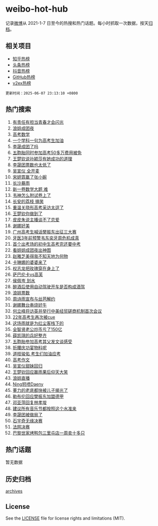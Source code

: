 # weibo-hot-hub

记录[微博](https://www.weibo.com)从 2021-1-7 日至今的热搜和热门话题。每小时抓取一次数据，按天[归档](archives)。

## 相关项目

- [知乎热榜](https://github.com/lonnyzhang423/zhihu-hot-hub)
- [头条热榜](https://github.com/lonnyzhang423/toutiao-hot-hub)
- [抖音热榜](https://github.com/lonnyzhang423/douyin-hot-hub)
- [GitHub热榜](https://github.com/lonnyzhang423/github-hot-hub)
- [v2ex热榜](https://github.com/lonnyzhang423/v2ex-hot-hub)


`更新时间：2025-06-07 23:13:10 +0800`

## 热门搜索

1. [有责任有担当青春才会闪光](https://m.weibo.cn/search?containerid=100103type%3D1%26t%3D10%26q%3D%23%E6%9C%89%E8%B4%A3%E4%BB%BB%E6%9C%89%E6%8B%85%E5%BD%93%E9%9D%92%E6%98%A5%E6%89%8D%E4%BC%9A%E9%97%AA%E5%85%89%23&stream_entry_id=51&isnewpage=1&extparam=seat%3D1%26pos%3D0%26stream_entry_id%3D51%26c_type%3D51%26dgr%3D0%26cate%3D10103%26q%3D%2523%25E6%259C%2589%25E8%25B4%25A3%25E4%25BB%25BB%25E6%259C%2589%25E6%258B%2585%25E5%25BD%2593%25E9%259D%2592%25E6%2598%25A5%25E6%2589%258D%25E4%25BC%259A%25E9%2597%25AA%25E5%2585%2589%2523%26filter_type%3Drealtimehot%26display_time%3D1749309188%26pre_seqid%3D17493091889510102828246)
1. [浪姐成团夜](https://m.weibo.cn/search?containerid=100103type%3D1%26t%3D10%26q%3D%E6%B5%AA%E5%A7%90%E6%88%90%E5%9B%A2%E5%A4%9C&stream_entry_id=31&isnewpage=1&extparam=seat%3D1%26stream_entry_id%3D31%26lcate%3D5001%26q%3D%25E6%25B5%25AA%25E5%25A7%2590%25E6%2588%2590%25E5%259B%25A2%25E5%25A4%259C%26pos%3D0%26cate%3D5001%26c_type%3D31%26dgr%3D0%26flag%3D2%26realpos%3D1%26filter_type%3Drealtimehot%26band_rank%3D1%26display_time%3D1749309188%26pre_seqid%3D17493091889510102828246)
1. [高考数学](https://m.weibo.cn/search?containerid=100103type%3D1%26t%3D10%26q%3D%E9%AB%98%E8%80%83%E6%95%B0%E5%AD%A6&stream_entry_id=31&isnewpage=1&extparam=seat%3D1%26stream_entry_id%3D31%26lcate%3D5001%26q%3D%25E9%25AB%2598%25E8%2580%2583%25E6%2595%25B0%25E5%25AD%25A6%26pos%3D1%26cate%3D5001%26c_type%3D31%26dgr%3D0%26flag%3D16%26realpos%3D2%26filter_type%3Drealtimehot%26band_rank%3D2%26display_time%3D1749309188%26pre_seqid%3D17493091889510102828246)
1. [一个学科一句为高考生加油](https://m.weibo.cn/search?containerid=100103type%3D1%26t%3D10%26q%3D%23%E4%B8%80%E4%B8%AA%E5%AD%A6%E7%A7%91%E4%B8%80%E5%8F%A5%E4%B8%BA%E9%AB%98%E8%80%83%E7%94%9F%E5%8A%A0%E6%B2%B9%23&stream_entry_id=31&isnewpage=1&extparam=seat%3D1%26stream_entry_id%3D31%26lcate%3D5001%26q%3D%2523%25E4%25B8%2580%25E4%25B8%25AA%25E5%25AD%25A6%25E7%25A7%2591%25E4%25B8%2580%25E5%258F%25A5%25E4%25B8%25BA%25E9%25AB%2598%25E8%2580%2583%25E7%2594%259F%25E5%258A%25A0%25E6%25B2%25B9%2523%26pos%3D2%26cate%3D5001%26c_type%3D31%26dgr%3D0%26flag%3D0%26realpos%3D3%26filter_type%3Drealtimehot%26band_rank%3D3%26display_time%3D1749309188%26pre_seqid%3D17493091889510102828246)
1. [李晟成团了吗](https://m.weibo.cn/search?containerid=100103type%3D1%26t%3D10%26q%3D%23%E6%9D%8E%E6%99%9F%E6%88%90%E5%9B%A2%E4%BA%86%E5%90%97%23&stream_entry_id=31&isnewpage=1&extparam=seat%3D1%26stream_entry_id%3D31%26is_ad_pos%3D1%26lcate%3D5001%26topic_ad%3D1%26filter_type%3Drealtimehot%26pos%3D3%26q%3D%2523%25E6%259D%258E%25E6%2599%259F%25E6%2588%2590%25E5%259B%25A2%25E4%25BA%2586%25E5%2590%2597%2523%26dgr%3D0%26cate%3D5001%26adid%3D289088%26c_type%3D31%26band_rank%3D4%26display_time%3D1749309188%26pre_seqid%3D17493091889510102828246)
1. [五胞胎同时参加高考50多万费用被免](https://m.weibo.cn/search?containerid=100103type%3D1%26t%3D10%26q%3D%23%E4%BA%94%E8%83%9E%E8%83%8E%E5%90%8C%E6%97%B6%E5%8F%82%E5%8A%A0%E9%AB%98%E8%80%8350%E5%A4%9A%E4%B8%87%E8%B4%B9%E7%94%A8%E8%A2%AB%E5%85%8D%23&stream_entry_id=31&isnewpage=1&extparam=seat%3D1%26stream_entry_id%3D31%26lcate%3D5001%26q%3D%2523%25E4%25BA%2594%25E8%2583%259E%25E8%2583%258E%25E5%2590%258C%25E6%2597%25B6%25E5%258F%2582%25E5%258A%25A0%25E9%25AB%2598%25E8%2580%258350%25E5%25A4%259A%25E4%25B8%2587%25E8%25B4%25B9%25E7%2594%25A8%25E8%25A2%25AB%25E5%2585%258D%2523%26pos%3D4%26cate%3D5001%26c_type%3D31%26dgr%3D0%26flag%3D1%26realpos%3D4%26filter_type%3Drealtimehot%26band_rank%3D4%26display_time%3D1749309188%26pre_seqid%3D17493091889510102828246)
1. [王楚钦说孙颖莎有她成功的道理](https://m.weibo.cn/search?containerid=100103type%3D1%26t%3D10%26q%3D%23%E7%8E%8B%E6%A5%9A%E9%92%A6%E8%AF%B4%E5%AD%99%E9%A2%96%E8%8E%8E%E6%9C%89%E5%A5%B9%E6%88%90%E5%8A%9F%E7%9A%84%E9%81%93%E7%90%86%23&stream_entry_id=31&isnewpage=1&extparam=seat%3D1%26stream_entry_id%3D31%26lcate%3D5001%26q%3D%2523%25E7%258E%258B%25E6%25A5%259A%25E9%2592%25A6%25E8%25AF%25B4%25E5%25AD%2599%25E9%25A2%2596%25E8%258E%258E%25E6%259C%2589%25E5%25A5%25B9%25E6%2588%2590%25E5%258A%259F%25E7%259A%2584%25E9%2581%2593%25E7%2590%2586%2523%26pos%3D5%26cate%3D5001%26c_type%3D31%26dgr%3D0%26flag%3D1%26realpos%3D5%26filter_type%3Drealtimehot%26band_rank%3D5%26display_time%3D1749309188%26pre_seqid%3D17493091889510102828246)
1. [李晟团票数也太低了](https://m.weibo.cn/search?containerid=100103type%3D1%26t%3D10%26q%3D%E6%9D%8E%E6%99%9F%E5%9B%A2%E7%A5%A8%E6%95%B0%E4%B9%9F%E5%A4%AA%E4%BD%8E%E4%BA%86&stream_entry_id=31&isnewpage=1&extparam=seat%3D1%26stream_entry_id%3D31%26lcate%3D5001%26q%3D%25E6%259D%258E%25E6%2599%259F%25E5%259B%25A2%25E7%25A5%25A8%25E6%2595%25B0%25E4%25B9%259F%25E5%25A4%25AA%25E4%25BD%258E%25E4%25BA%2586%26pos%3D6%26cate%3D5001%26c_type%3D31%26dgr%3D0%26flag%3D2%26realpos%3D6%26filter_type%3Drealtimehot%26band_rank%3D6%26display_time%3D1749309188%26pre_seqid%3D17493091889510102828246)
1. [吴宣仪 全开麦](https://m.weibo.cn/search?containerid=100103type%3D1%26t%3D10%26q%3D%E5%90%B4%E5%AE%A3%E4%BB%AA+%E5%85%A8%E5%BC%80%E9%BA%A6&stream_entry_id=31&isnewpage=1&extparam=seat%3D1%26stream_entry_id%3D31%26lcate%3D5001%26q%3D%25E5%2590%25B4%25E5%25AE%25A3%25E4%25BB%25AA%2520%25E5%2585%25A8%25E5%25BC%2580%25E9%25BA%25A6%26pos%3D7%26cate%3D5001%26c_type%3D31%26dgr%3D0%26flag%3D2%26realpos%3D7%26filter_type%3Drealtimehot%26band_rank%3D7%26display_time%3D1749309188%26pre_seqid%3D17493091889510102828246)
1. [宋妍霏赢了张小婉](https://m.weibo.cn/search?containerid=100103type%3D1%26t%3D10%26q%3D%E5%AE%8B%E5%A6%8D%E9%9C%8F%E8%B5%A2%E4%BA%86%E5%BC%A0%E5%B0%8F%E5%A9%89&stream_entry_id=31&isnewpage=1&extparam=seat%3D1%26stream_entry_id%3D31%26lcate%3D5001%26q%3D%25E5%25AE%258B%25E5%25A6%258D%25E9%259C%258F%25E8%25B5%25A2%25E4%25BA%2586%25E5%25BC%25A0%25E5%25B0%258F%25E5%25A9%2589%26pos%3D8%26cate%3D5001%26c_type%3D31%26dgr%3D0%26flag%3D1%26realpos%3D8%26filter_type%3Drealtimehot%26band_rank%3D8%26display_time%3D1749309188%26pre_seqid%3D17493091889510102828246)
1. [长沙暴雨](https://m.weibo.cn/search?containerid=100103type%3D1%26t%3D10%26q%3D%E9%95%BF%E6%B2%99%E6%9A%B4%E9%9B%A8&stream_entry_id=31&isnewpage=1&extparam=seat%3D1%26stream_entry_id%3D31%26lcate%3D5001%26q%3D%25E9%2595%25BF%25E6%25B2%2599%25E6%259A%25B4%25E9%259B%25A8%26pos%3D9%26cate%3D5001%26c_type%3D31%26dgr%3D0%26flag%3D1%26realpos%3D9%26filter_type%3Drealtimehot%26band_rank%3D9%26display_time%3D1749309188%26pre_seqid%3D17493091889510102828246)
1. [新一卷数学大题 难](https://m.weibo.cn/search?containerid=100103type%3D1%26t%3D10%26q%3D%E6%96%B0%E4%B8%80%E5%8D%B7%E6%95%B0%E5%AD%A6%E5%A4%A7%E9%A2%98+%E9%9A%BE&stream_entry_id=31&isnewpage=1&extparam=seat%3D1%26stream_entry_id%3D31%26lcate%3D5001%26q%3D%25E6%2596%25B0%25E4%25B8%2580%25E5%258D%25B7%25E6%2595%25B0%25E5%25AD%25A6%25E5%25A4%25A7%25E9%25A2%2598%2520%25E9%259A%25BE%26pos%3D10%26cate%3D5001%26c_type%3D31%26dgr%3D0%26flag%3D0%26realpos%3D10%26filter_type%3Drealtimehot%26band_rank%3D10%26display_time%3D1749309188%26pre_seqid%3D17493091889510102828246)
1. [韦神怎么附试卷上了](https://m.weibo.cn/search?containerid=100103type%3D1%26t%3D10%26q%3D%E9%9F%A6%E7%A5%9E%E6%80%8E%E4%B9%88%E9%99%84%E8%AF%95%E5%8D%B7%E4%B8%8A%E4%BA%86&stream_entry_id=31&isnewpage=1&extparam=seat%3D1%26stream_entry_id%3D31%26lcate%3D5001%26q%3D%25E9%259F%25A6%25E7%25A5%259E%25E6%2580%258E%25E4%25B9%2588%25E9%2599%2584%25E8%25AF%2595%25E5%258D%25B7%25E4%25B8%258A%25E4%25BA%2586%26pos%3D11%26cate%3D5001%26c_type%3D31%26dgr%3D0%26flag%3D0%26realpos%3D11%26filter_type%3Drealtimehot%26band_rank%3D11%26display_time%3D1749309188%26pre_seqid%3D17493091889510102828246)
1. [长安的荔枝 搞笑](https://m.weibo.cn/search?containerid=100103type%3D1%26t%3D10%26q%3D%E9%95%BF%E5%AE%89%E7%9A%84%E8%8D%94%E6%9E%9D+%E6%90%9E%E7%AC%91&stream_entry_id=31&isnewpage=1&extparam=seat%3D1%26stream_entry_id%3D31%26lcate%3D5001%26q%3D%25E9%2595%25BF%25E5%25AE%2589%25E7%259A%2584%25E8%258D%2594%25E6%259E%259D%2520%25E6%2590%259E%25E7%25AC%2591%26pos%3D12%26cate%3D5001%26c_type%3D31%26dgr%3D0%26flag%3D2%26realpos%3D12%26filter_type%3Drealtimehot%26band_rank%3D12%26display_time%3D1749309188%26pre_seqid%3D17493091889510102828246)
1. [重温关晓彤高考采访太逗了](https://m.weibo.cn/search?containerid=100103type%3D1%26t%3D10%26q%3D%23%E9%87%8D%E6%B8%A9%E5%85%B3%E6%99%93%E5%BD%A4%E9%AB%98%E8%80%83%E9%87%87%E8%AE%BF%E5%A4%AA%E9%80%97%E4%BA%86%23&stream_entry_id=31&isnewpage=1&extparam=seat%3D1%26stream_entry_id%3D31%26lcate%3D5001%26q%3D%2523%25E9%2587%258D%25E6%25B8%25A9%25E5%2585%25B3%25E6%2599%2593%25E5%25BD%25A4%25E9%25AB%2598%25E8%2580%2583%25E9%2587%2587%25E8%25AE%25BF%25E5%25A4%25AA%25E9%2580%2597%25E4%25BA%2586%2523%26pos%3D13%26cate%3D5001%26c_type%3D31%26dgr%3D0%26flag%3D1%26realpos%3D13%26filter_type%3Drealtimehot%26band_rank%3D13%26display_time%3D1749309188%26pre_seqid%3D17493091889510102828246)
1. [王楚钦你做到了](https://m.weibo.cn/search?containerid=100103type%3D1%26t%3D10%26q%3D%23%E7%8E%8B%E6%A5%9A%E9%92%A6%E4%BD%A0%E5%81%9A%E5%88%B0%E4%BA%86%23&stream_entry_id=31&isnewpage=1&extparam=seat%3D1%26stream_entry_id%3D31%26lcate%3D5001%26q%3D%2523%25E7%258E%258B%25E6%25A5%259A%25E9%2592%25A6%25E4%25BD%25A0%25E5%2581%259A%25E5%2588%25B0%25E4%25BA%2586%2523%26pos%3D14%26cate%3D5001%26c_type%3D31%26dgr%3D0%26flag%3D0%26realpos%3D14%26filter_type%3Drealtimehot%26band_rank%3D14%26display_time%3D1749309188%26pre_seqid%3D17493091889510102828246)
1. [皮皮朱说主播谈不了恋爱](https://m.weibo.cn/search?containerid=100103type%3D1%26t%3D10%26q%3D%23%E7%9A%AE%E7%9A%AE%E6%9C%B1%E8%AF%B4%E4%B8%BB%E6%92%AD%E8%B0%88%E4%B8%8D%E4%BA%86%E6%81%8B%E7%88%B1%23&stream_entry_id=31&isnewpage=1&extparam=seat%3D1%26stream_entry_id%3D31%26lcate%3D5001%26q%3D%2523%25E7%259A%25AE%25E7%259A%25AE%25E6%259C%25B1%25E8%25AF%25B4%25E4%25B8%25BB%25E6%2592%25AD%25E8%25B0%2588%25E4%25B8%258D%25E4%25BA%2586%25E6%2581%258B%25E7%2588%25B1%2523%26pos%3D15%26cate%3D5001%26c_type%3D31%26dgr%3D0%26flag%3D1%26realpos%3D15%26filter_type%3Drealtimehot%26band_rank%3D15%26display_time%3D1749309188%26pre_seqid%3D17493091889510102828246)
1. [谢娜好美](https://m.weibo.cn/search?containerid=100103type%3D1%26t%3D10%26q%3D%E8%B0%A2%E5%A8%9C%E5%A5%BD%E7%BE%8E&stream_entry_id=31&isnewpage=1&extparam=seat%3D1%26stream_entry_id%3D31%26lcate%3D5001%26q%3D%25E8%25B0%25A2%25E5%25A8%259C%25E5%25A5%25BD%25E7%25BE%258E%26pos%3D16%26cate%3D5001%26c_type%3D31%26dgr%3D0%26flag%3D1%26realpos%3D16%26filter_type%3Drealtimehot%26band_rank%3D16%26display_time%3D1749309188%26pre_seqid%3D17493091889510102828246)
1. [广州高考生喊话樊振东出征三大赛](https://m.weibo.cn/search?containerid=100103type%3D1%26t%3D10%26q%3D%23%E5%B9%BF%E5%B7%9E%E9%AB%98%E8%80%83%E7%94%9F%E5%96%8A%E8%AF%9D%E6%A8%8A%E6%8C%AF%E4%B8%9C%E5%87%BA%E5%BE%81%E4%B8%89%E5%A4%A7%E8%B5%9B%23&stream_entry_id=31&isnewpage=1&extparam=seat%3D1%26stream_entry_id%3D31%26lcate%3D5001%26q%3D%2523%25E5%25B9%25BF%25E5%25B7%259E%25E9%25AB%2598%25E8%2580%2583%25E7%2594%259F%25E5%2596%258A%25E8%25AF%259D%25E6%25A8%258A%25E6%258C%25AF%25E4%25B8%259C%25E5%2587%25BA%25E5%25BE%2581%25E4%25B8%2589%25E5%25A4%25A7%25E8%25B5%259B%2523%26pos%3D17%26cate%3D5001%26c_type%3D31%26dgr%3D0%26flag%3D0%26realpos%3D17%26filter_type%3Drealtimehot%26band_rank%3D17%26display_time%3D1749309188%26pre_seqid%3D17493091889510102828246)
1. [牙医3年前预警韦东奕牙周危机成真](https://m.weibo.cn/search?containerid=100103type%3D1%26t%3D10%26q%3D%23%E7%89%99%E5%8C%BB3%E5%B9%B4%E5%89%8D%E9%A2%84%E8%AD%A6%E9%9F%A6%E4%B8%9C%E5%A5%95%E7%89%99%E5%91%A8%E5%8D%B1%E6%9C%BA%E6%88%90%E7%9C%9F%23&stream_entry_id=31&isnewpage=1&extparam=seat%3D1%26stream_entry_id%3D31%26lcate%3D5001%26q%3D%2523%25E7%2589%2599%25E5%258C%25BB3%25E5%25B9%25B4%25E5%2589%258D%25E9%25A2%2584%25E8%25AD%25A6%25E9%259F%25A6%25E4%25B8%259C%25E5%25A5%2595%25E7%2589%2599%25E5%2591%25A8%25E5%258D%25B1%25E6%259C%25BA%25E6%2588%2590%25E7%259C%259F%2523%26pos%3D18%26cate%3D5001%26c_type%3D31%26dgr%3D0%26flag%3D0%26realpos%3D18%26filter_type%3Drealtimehot%26band_rank%3D18%26display_time%3D1749309188%26pre_seqid%3D17493091889510102828246)
1. [首个出考场的初中生高考完还要中考](https://m.weibo.cn/search?containerid=100103type%3D1%26t%3D10%26q%3D%23%E9%A6%96%E4%B8%AA%E5%87%BA%E8%80%83%E5%9C%BA%E7%9A%84%E5%88%9D%E4%B8%AD%E7%94%9F%E9%AB%98%E8%80%83%E5%AE%8C%E8%BF%98%E8%A6%81%E4%B8%AD%E8%80%83%23&stream_entry_id=31&isnewpage=1&extparam=seat%3D1%26stream_entry_id%3D31%26lcate%3D5001%26q%3D%2523%25E9%25A6%2596%25E4%25B8%25AA%25E5%2587%25BA%25E8%2580%2583%25E5%259C%25BA%25E7%259A%2584%25E5%2588%259D%25E4%25B8%25AD%25E7%2594%259F%25E9%25AB%2598%25E8%2580%2583%25E5%25AE%258C%25E8%25BF%2598%25E8%25A6%2581%25E4%25B8%25AD%25E8%2580%2583%2523%26pos%3D19%26cate%3D5001%26c_type%3D31%26dgr%3D0%26flag%3D1%26realpos%3D19%26filter_type%3Drealtimehot%26band_rank%3D19%26display_time%3D1749309188%26pre_seqid%3D17493091889510102828246)
1. [看姐姐成团夜出神图](https://m.weibo.cn/search?containerid=100103type%3D1%26t%3D10%26q%3D%23%E7%9C%8B%E5%A7%90%E5%A7%90%E6%88%90%E5%9B%A2%E5%A4%9C%E5%87%BA%E7%A5%9E%E5%9B%BE%23&stream_entry_id=31&isnewpage=1&extparam=seat%3D1%26stream_entry_id%3D31%26lcate%3D5001%26q%3D%2523%25E7%259C%258B%25E5%25A7%2590%25E5%25A7%2590%25E6%2588%2590%25E5%259B%25A2%25E5%25A4%259C%25E5%2587%25BA%25E7%25A5%259E%25E5%259B%25BE%2523%26pos%3D20%26cate%3D5001%26c_type%3D31%26dgr%3D0%26flag%3D1%26realpos%3D20%26filter_type%3Drealtimehot%26band_rank%3D20%26display_time%3D1749309188%26pre_seqid%3D17493091889510102828246)
1. [赵雅芝美得我不知天地为何物](https://m.weibo.cn/search?containerid=100103type%3D1%26t%3D10%26q%3D%E8%B5%B5%E9%9B%85%E8%8A%9D%E7%BE%8E%E5%BE%97%E6%88%91%E4%B8%8D%E7%9F%A5%E5%A4%A9%E5%9C%B0%E4%B8%BA%E4%BD%95%E7%89%A9&stream_entry_id=31&isnewpage=1&extparam=seat%3D1%26stream_entry_id%3D31%26lcate%3D5001%26q%3D%25E8%25B5%25B5%25E9%259B%2585%25E8%258A%259D%25E7%25BE%258E%25E5%25BE%2597%25E6%2588%2591%25E4%25B8%258D%25E7%259F%25A5%25E5%25A4%25A9%25E5%259C%25B0%25E4%25B8%25BA%25E4%25BD%2595%25E7%2589%25A9%26pos%3D21%26cate%3D5001%26c_type%3D31%26dgr%3D0%26flag%3D0%26realpos%3D21%26filter_type%3Drealtimehot%26band_rank%3D21%26display_time%3D1749309188%26pre_seqid%3D17493091889510102828246)
1. [卡琳娜的婆婆来了](https://m.weibo.cn/search?containerid=100103type%3D1%26t%3D10%26q%3D%E5%8D%A1%E7%90%B3%E5%A8%9C%E7%9A%84%E5%A9%86%E5%A9%86%E6%9D%A5%E4%BA%86&stream_entry_id=31&isnewpage=1&extparam=seat%3D1%26stream_entry_id%3D31%26lcate%3D5001%26q%3D%25E5%258D%25A1%25E7%2590%25B3%25E5%25A8%259C%25E7%259A%2584%25E5%25A9%2586%25E5%25A9%2586%25E6%259D%25A5%25E4%25BA%2586%26pos%3D22%26cate%3D5001%26c_type%3D31%26dgr%3D0%26flag%3D0%26realpos%3D22%26filter_type%3Drealtimehot%26band_rank%3D22%26display_time%3D1749309188%26pre_seqid%3D17493091889510102828246)
1. [权志龙把玫瑰穿在身上了](https://m.weibo.cn/search?containerid=100103type%3D1%26t%3D10%26q%3D%E6%9D%83%E5%BF%97%E9%BE%99%E6%8A%8A%E7%8E%AB%E7%91%B0%E7%A9%BF%E5%9C%A8%E8%BA%AB%E4%B8%8A%E4%BA%86&stream_entry_id=31&isnewpage=1&extparam=seat%3D1%26stream_entry_id%3D31%26lcate%3D5001%26q%3D%25E6%259D%2583%25E5%25BF%2597%25E9%25BE%2599%25E6%258A%258A%25E7%258E%25AB%25E7%2591%25B0%25E7%25A9%25BF%25E5%259C%25A8%25E8%25BA%25AB%25E4%25B8%258A%25E4%25BA%2586%26pos%3D23%26cate%3D5001%26c_type%3D31%26dgr%3D0%26flag%3D1%26realpos%3D23%26filter_type%3Drealtimehot%26band_rank%3D23%26display_time%3D1749309188%26pre_seqid%3D17493091889510102828246)
1. [萨巴伦卡vs高芙](https://m.weibo.cn/search?containerid=100103type%3D1%26t%3D10%26q%3D%23%E8%90%A8%E5%B7%B4%E4%BC%A6%E5%8D%A1vs%E9%AB%98%E8%8A%99%23&stream_entry_id=31&isnewpage=1&extparam=seat%3D1%26stream_entry_id%3D31%26lcate%3D5001%26q%3D%2523%25E8%2590%25A8%25E5%25B7%25B4%25E4%25BC%25A6%25E5%258D%25A1vs%25E9%25AB%2598%25E8%258A%2599%2523%26pos%3D24%26cate%3D5001%26c_type%3D31%26dgr%3D0%26flag%3D1%26realpos%3D24%26filter_type%3Drealtimehot%26band_rank%3D24%26display_time%3D1749309188%26pre_seqid%3D17493091889510102828246)
1. [侯佩岑 划水](https://m.weibo.cn/search?containerid=100103type%3D1%26t%3D10%26q%3D%E4%BE%AF%E4%BD%A9%E5%B2%91+%E5%88%92%E6%B0%B4&stream_entry_id=31&isnewpage=1&extparam=seat%3D1%26stream_entry_id%3D31%26lcate%3D5001%26q%3D%25E4%25BE%25AF%25E4%25BD%25A9%25E5%25B2%2591%2520%25E5%2588%2592%25E6%25B0%25B4%26pos%3D25%26cate%3D5001%26c_type%3D31%26dgr%3D0%26flag%3D0%26realpos%3D25%26filter_type%3Drealtimehot%26band_rank%3D25%26display_time%3D1749309188%26pre_seqid%3D17493091889510102828246)
1. [醉酒后使用自动驾驶开车是否构成酒驾](https://m.weibo.cn/search?containerid=100103type%3D1%26t%3D10%26q%3D%23%E9%86%89%E9%85%92%E5%90%8E%E4%BD%BF%E7%94%A8%E8%87%AA%E5%8A%A8%E9%A9%BE%E9%A9%B6%E5%BC%80%E8%BD%A6%E6%98%AF%E5%90%A6%E6%9E%84%E6%88%90%E9%85%92%E9%A9%BE%23&stream_entry_id=31&isnewpage=1&extparam=seat%3D1%26stream_entry_id%3D31%26lcate%3D5001%26q%3D%2523%25E9%2586%2589%25E9%2585%2592%25E5%2590%258E%25E4%25BD%25BF%25E7%2594%25A8%25E8%2587%25AA%25E5%258A%25A8%25E9%25A9%25BE%25E9%25A9%25B6%25E5%25BC%2580%25E8%25BD%25A6%25E6%2598%25AF%25E5%2590%25A6%25E6%259E%2584%25E6%2588%2590%25E9%2585%2592%25E9%25A9%25BE%2523%26cate%3D5001%26filter_type%3Drealtimehot%26flag%3D1%26c_type%3D31%26dgr%3D0%26pos%3D26%26realpos%3D26%26is_ai_ask%3D1%26band_rank%3D26%26display_time%3D1749309188%26pre_seqid%3D17493091889510102828246)
1. [浪姐票数](https://m.weibo.cn/search?containerid=100103type%3D1%26t%3D10%26q%3D%E6%B5%AA%E5%A7%90%E7%A5%A8%E6%95%B0&stream_entry_id=31&isnewpage=1&extparam=seat%3D1%26stream_entry_id%3D31%26lcate%3D5001%26q%3D%25E6%25B5%25AA%25E5%25A7%2590%25E7%25A5%25A8%25E6%2595%25B0%26pos%3D27%26cate%3D5001%26c_type%3D31%26dgr%3D0%26flag%3D0%26realpos%3D27%26filter_type%3Drealtimehot%26band_rank%3D27%26display_time%3D1749309188%26pre_seqid%3D17493091889510102828246)
1. [周诗雨宣布与丝芭解约](https://m.weibo.cn/search?containerid=100103type%3D1%26t%3D10%26q%3D%E5%91%A8%E8%AF%97%E9%9B%A8%E5%AE%A3%E5%B8%83%E4%B8%8E%E4%B8%9D%E8%8A%AD%E8%A7%A3%E7%BA%A6&stream_entry_id=31&isnewpage=1&extparam=seat%3D1%26stream_entry_id%3D31%26lcate%3D5001%26q%3D%25E5%2591%25A8%25E8%25AF%2597%25E9%259B%25A8%25E5%25AE%25A3%25E5%25B8%2583%25E4%25B8%258E%25E4%25B8%259D%25E8%258A%25AD%25E8%25A7%25A3%25E7%25BA%25A6%26pos%3D28%26cate%3D5001%26c_type%3D31%26dgr%3D0%26flag%3D0%26realpos%3D28%26filter_type%3Drealtimehot%26band_rank%3D28%26display_time%3D1749309188%26pre_seqid%3D17493091889510102828246)
1. [谢娜舞台串烧好牛](https://m.weibo.cn/search?containerid=100103type%3D1%26t%3D10%26q%3D%E8%B0%A2%E5%A8%9C%E8%88%9E%E5%8F%B0%E4%B8%B2%E7%83%A7%E5%A5%BD%E7%89%9B&stream_entry_id=31&isnewpage=1&extparam=seat%3D1%26stream_entry_id%3D31%26lcate%3D5001%26q%3D%25E8%25B0%25A2%25E5%25A8%259C%25E8%2588%259E%25E5%258F%25B0%25E4%25B8%25B2%25E7%2583%25A7%25E5%25A5%25BD%25E7%2589%259B%26pos%3D29%26cate%3D5001%26c_type%3D31%26dgr%3D0%26flag%3D0%26realpos%3D29%26filter_type%3Drealtimehot%26band_rank%3D29%26display_time%3D1749309188%26pre_seqid%3D17493091889510102828246)
1. [何立峰将访英并举行中美经贸磋商机制首次会议](https://m.weibo.cn/search?containerid=100103type%3D1%26t%3D10%26q%3D%23%E4%BD%95%E7%AB%8B%E5%B3%B0%E5%B0%86%E8%AE%BF%E8%8B%B1%E5%B9%B6%E4%B8%BE%E8%A1%8C%E4%B8%AD%E7%BE%8E%E7%BB%8F%E8%B4%B8%E7%A3%8B%E5%95%86%E6%9C%BA%E5%88%B6%E9%A6%96%E6%AC%A1%E4%BC%9A%E8%AE%AE%23&stream_entry_id=31&isnewpage=1&extparam=seat%3D1%26stream_entry_id%3D31%26lcate%3D5001%26q%3D%2523%25E4%25BD%2595%25E7%25AB%258B%25E5%25B3%25B0%25E5%25B0%2586%25E8%25AE%25BF%25E8%258B%25B1%25E5%25B9%25B6%25E4%25B8%25BE%25E8%25A1%258C%25E4%25B8%25AD%25E7%25BE%258E%25E7%25BB%258F%25E8%25B4%25B8%25E7%25A3%258B%25E5%2595%2586%25E6%259C%25BA%25E5%2588%25B6%25E9%25A6%2596%25E6%25AC%25A1%25E4%25BC%259A%25E8%25AE%25AE%2523%26pos%3D30%26cate%3D5001%26c_type%3D31%26dgr%3D0%26flag%3D1%26realpos%3D30%26filter_type%3Drealtimehot%26band_rank%3D30%26display_time%3D1749309188%26pre_seqid%3D17493091889510102828246)
1. [22年高考生再次被cue](https://m.weibo.cn/search?containerid=100103type%3D1%26t%3D10%26q%3D%2322%E5%B9%B4%E9%AB%98%E8%80%83%E7%94%9F%E5%86%8D%E6%AC%A1%E8%A2%ABcue%23&stream_entry_id=31&isnewpage=1&extparam=seat%3D1%26stream_entry_id%3D31%26lcate%3D5001%26q%3D%252322%25E5%25B9%25B4%25E9%25AB%2598%25E8%2580%2583%25E7%2594%259F%25E5%2586%258D%25E6%25AC%25A1%25E8%25A2%25ABcue%2523%26pos%3D31%26cate%3D5001%26c_type%3D31%26dgr%3D0%26flag%3D1%26realpos%3D31%26filter_type%3Drealtimehot%26band_rank%3D31%26display_time%3D1749309188%26pre_seqid%3D17493091889510102828246)
1. [这场雨就是为红尘客栈下的](https://m.weibo.cn/search?containerid=100103type%3D1%26t%3D10%26q%3D%E8%BF%99%E5%9C%BA%E9%9B%A8%E5%B0%B1%E6%98%AF%E4%B8%BA%E7%BA%A2%E5%B0%98%E5%AE%A2%E6%A0%88%E4%B8%8B%E7%9A%84&stream_entry_id=31&isnewpage=1&extparam=seat%3D1%26stream_entry_id%3D31%26lcate%3D5001%26q%3D%25E8%25BF%2599%25E5%259C%25BA%25E9%259B%25A8%25E5%25B0%25B1%25E6%2598%25AF%25E4%25B8%25BA%25E7%25BA%25A2%25E5%25B0%2598%25E5%25AE%25A2%25E6%25A0%2588%25E4%25B8%258B%25E7%259A%2584%26pos%3D32%26cate%3D5001%26c_type%3D31%26dgr%3D0%26flag%3D1%26realpos%3D32%26filter_type%3Drealtimehot%26band_rank%3D32%26display_time%3D1749309188%26pre_seqid%3D17493091889510102828246)
1. [全智贤老公炒币亏了150亿](https://m.weibo.cn/search?containerid=100103type%3D1%26t%3D10%26q%3D%23%E5%85%A8%E6%99%BA%E8%B4%A4%E8%80%81%E5%85%AC%E7%82%92%E5%B8%81%E4%BA%8F%E4%BA%86150%E4%BA%BF%23&stream_entry_id=31&isnewpage=1&extparam=seat%3D1%26stream_entry_id%3D31%26lcate%3D5001%26q%3D%2523%25E5%2585%25A8%25E6%2599%25BA%25E8%25B4%25A4%25E8%2580%2581%25E5%2585%25AC%25E7%2582%2592%25E5%25B8%2581%25E4%25BA%258F%25E4%25BA%2586150%25E4%25BA%25BF%2523%26pos%3D33%26cate%3D5001%26c_type%3D31%26dgr%3D0%26flag%3D0%26realpos%3D33%26filter_type%3Drealtimehot%26band_rank%3D33%26display_time%3D1749309188%26pre_seqid%3D17493091889510102828246)
1. [薛凯琪的兵好整齐](https://m.weibo.cn/search?containerid=100103type%3D1%26t%3D10%26q%3D%E8%96%9B%E5%87%AF%E7%90%AA%E7%9A%84%E5%85%B5%E5%A5%BD%E6%95%B4%E9%BD%90&stream_entry_id=31&isnewpage=1&extparam=seat%3D1%26stream_entry_id%3D31%26lcate%3D5001%26q%3D%25E8%2596%259B%25E5%2587%25AF%25E7%2590%25AA%25E7%259A%2584%25E5%2585%25B5%25E5%25A5%25BD%25E6%2595%25B4%25E9%25BD%2590%26pos%3D34%26cate%3D5001%26c_type%3D31%26dgr%3D0%26flag%3D1%26realpos%3D34%26filter_type%3Drealtimehot%26band_rank%3D34%26display_time%3D1749309188%26pre_seqid%3D17493091889510102828246)
1. [五胞胎参加高考其父发文谈感受](https://m.weibo.cn/search?containerid=100103type%3D1%26t%3D10%26q%3D%23%E4%BA%94%E8%83%9E%E8%83%8E%E5%8F%82%E5%8A%A0%E9%AB%98%E8%80%83%E5%85%B6%E7%88%B6%E5%8F%91%E6%96%87%E8%B0%88%E6%84%9F%E5%8F%97%23&stream_entry_id=31&isnewpage=1&extparam=seat%3D1%26stream_entry_id%3D31%26lcate%3D5001%26q%3D%2523%25E4%25BA%2594%25E8%2583%259E%25E8%2583%258E%25E5%258F%2582%25E5%258A%25A0%25E9%25AB%2598%25E8%2580%2583%25E5%2585%25B6%25E7%2588%25B6%25E5%258F%2591%25E6%2596%2587%25E8%25B0%2588%25E6%2584%259F%25E5%258F%2597%2523%26pos%3D35%26cate%3D5001%26c_type%3D31%26dgr%3D0%26flag%3D1%26realpos%3D35%26filter_type%3Drealtimehot%26band_rank%3D35%26display_time%3D1749309188%26pre_seqid%3D17493091889510102828246)
1. [折腰庆功宴物料呢](https://m.weibo.cn/search?containerid=100103type%3D1%26t%3D10%26q%3D%E6%8A%98%E8%85%B0%E5%BA%86%E5%8A%9F%E5%AE%B4%E7%89%A9%E6%96%99%E5%91%A2&stream_entry_id=31&isnewpage=1&extparam=seat%3D1%26stream_entry_id%3D31%26lcate%3D5001%26q%3D%25E6%258A%2598%25E8%2585%25B0%25E5%25BA%2586%25E5%258A%259F%25E5%25AE%25B4%25E7%2589%25A9%25E6%2596%2599%25E5%2591%25A2%26pos%3D36%26cate%3D5001%26c_type%3D31%26dgr%3D0%26flag%3D1%26realpos%3D36%26filter_type%3Drealtimehot%26band_rank%3D36%26display_time%3D1749309188%26pre_seqid%3D17493091889510102828246)
1. [道枝骏佑 考生们加油应考](https://m.weibo.cn/search?containerid=100103type%3D1%26t%3D10%26q%3D%E9%81%93%E6%9E%9D%E9%AA%8F%E4%BD%91+%E8%80%83%E7%94%9F%E4%BB%AC%E5%8A%A0%E6%B2%B9%E5%BA%94%E8%80%83&stream_entry_id=31&isnewpage=1&extparam=seat%3D1%26stream_entry_id%3D31%26lcate%3D5001%26q%3D%25E9%2581%2593%25E6%259E%259D%25E9%25AA%258F%25E4%25BD%2591%2520%25E8%2580%2583%25E7%2594%259F%25E4%25BB%25AC%25E5%258A%25A0%25E6%25B2%25B9%25E5%25BA%2594%25E8%2580%2583%26pos%3D37%26cate%3D5001%26c_type%3D31%26dgr%3D0%26flag%3D1%26realpos%3D37%26filter_type%3Drealtimehot%26band_rank%3D37%26display_time%3D1749309188%26pre_seqid%3D17493091889510102828246)
1. [高考作文](https://m.weibo.cn/search?containerid=100103type%3D1%26t%3D10%26q%3D%E9%AB%98%E8%80%83%E4%BD%9C%E6%96%87&stream_entry_id=31&isnewpage=1&extparam=seat%3D1%26stream_entry_id%3D31%26lcate%3D5001%26q%3D%25E9%25AB%2598%25E8%2580%2583%25E4%25BD%259C%25E6%2596%2587%26pos%3D38%26cate%3D5001%26c_type%3D31%26dgr%3D0%26flag%3D0%26realpos%3D38%26filter_type%3Drealtimehot%26band_rank%3D38%26display_time%3D1749309188%26pre_seqid%3D17493091889510102828246)
1. [吴宣仪甜妹回归](https://m.weibo.cn/search?containerid=100103type%3D1%26t%3D10%26q%3D%E5%90%B4%E5%AE%A3%E4%BB%AA%E7%94%9C%E5%A6%B9%E5%9B%9E%E5%BD%92&stream_entry_id=31&isnewpage=1&extparam=seat%3D1%26stream_entry_id%3D31%26lcate%3D5001%26q%3D%25E5%2590%25B4%25E5%25AE%25A3%25E4%25BB%25AA%25E7%2594%259C%25E5%25A6%25B9%25E5%259B%259E%25E5%25BD%2592%26pos%3D39%26cate%3D5001%26c_type%3D31%26dgr%3D0%26flag%3D1%26realpos%3D39%26filter_type%3Drealtimehot%26band_rank%3D39%26display_time%3D1749309188%26pre_seqid%3D17493091889510102828246)
1. [王楚钦回应赢雨果后仰天大笑](https://m.weibo.cn/search?containerid=100103type%3D1%26t%3D10%26q%3D%23%E7%8E%8B%E6%A5%9A%E9%92%A6%E5%9B%9E%E5%BA%94%E8%B5%A2%E9%9B%A8%E6%9E%9C%E5%90%8E%E4%BB%B0%E5%A4%A9%E5%A4%A7%E7%AC%91%23&stream_entry_id=31&isnewpage=1&extparam=seat%3D1%26stream_entry_id%3D31%26lcate%3D5001%26q%3D%2523%25E7%258E%258B%25E6%25A5%259A%25E9%2592%25A6%25E5%259B%259E%25E5%25BA%2594%25E8%25B5%25A2%25E9%259B%25A8%25E6%259E%259C%25E5%2590%258E%25E4%25BB%25B0%25E5%25A4%25A9%25E5%25A4%25A7%25E7%25AC%2591%2523%26pos%3D40%26cate%3D5001%26c_type%3D31%26dgr%3D0%26flag%3D0%26realpos%3D40%26filter_type%3Drealtimehot%26band_rank%3D40%26display_time%3D1749309188%26pre_seqid%3D17493091889510102828246)
1. [浪姐直播](https://m.weibo.cn/search?containerid=100103type%3D1%26t%3D10%26q%3D%E6%B5%AA%E5%A7%90%E7%9B%B4%E6%92%AD&stream_entry_id=31&isnewpage=1&extparam=seat%3D1%26stream_entry_id%3D31%26lcate%3D5001%26q%3D%25E6%25B5%25AA%25E5%25A7%2590%25E7%259B%25B4%25E6%2592%25AD%26pos%3D41%26cate%3D5001%26c_type%3D31%26dgr%3D0%26flag%3D0%26realpos%3D41%26filter_type%3Drealtimehot%26band_rank%3D41%26display_time%3D1749309188%26pre_seqid%3D17493091889510102828246)
1. [Ning怒喷Daeny](https://m.weibo.cn/search?containerid=100103type%3D1%26t%3D10%26q%3D%23Ning%E6%80%92%E5%96%B7Daeny%23&stream_entry_id=31&isnewpage=1&extparam=seat%3D1%26stream_entry_id%3D31%26lcate%3D5001%26q%3D%2523Ning%25E6%2580%2592%25E5%2596%25B7Daeny%2523%26pos%3D42%26cate%3D5001%26c_type%3D31%26dgr%3D0%26flag%3D1%26realpos%3D42%26filter_type%3Drealtimehot%26band_rank%3D42%26display_time%3D1749309188%26pre_seqid%3D17493091889510102828246)
1. [董力的老底都快被儿子揭光了](https://m.weibo.cn/search?containerid=100103type%3D1%26t%3D10%26q%3D%E8%91%A3%E5%8A%9B%E7%9A%84%E8%80%81%E5%BA%95%E9%83%BD%E5%BF%AB%E8%A2%AB%E5%84%BF%E5%AD%90%E6%8F%AD%E5%85%89%E4%BA%86&stream_entry_id=31&isnewpage=1&extparam=seat%3D1%26stream_entry_id%3D31%26lcate%3D5001%26q%3D%25E8%2591%25A3%25E5%258A%259B%25E7%259A%2584%25E8%2580%2581%25E5%25BA%2595%25E9%2583%25BD%25E5%25BF%25AB%25E8%25A2%25AB%25E5%2584%25BF%25E5%25AD%2590%25E6%258F%25AD%25E5%2585%2589%25E4%25BA%2586%26pos%3D43%26cate%3D5001%26c_type%3D31%26dgr%3D0%26flag%3D1%26realpos%3D43%26filter_type%3Drealtimehot%26band_rank%3D43%26display_time%3D1749309188%26pre_seqid%3D17493091889510102828246)
1. [勒布伦回应樊振东加盟德甲](https://m.weibo.cn/search?containerid=100103type%3D1%26t%3D10%26q%3D%23%E5%8B%92%E5%B8%83%E4%BC%A6%E5%9B%9E%E5%BA%94%E6%A8%8A%E6%8C%AF%E4%B8%9C%E5%8A%A0%E7%9B%9F%E5%BE%B7%E7%94%B2%23&stream_entry_id=31&isnewpage=1&extparam=seat%3D1%26stream_entry_id%3D31%26lcate%3D5001%26q%3D%2523%25E5%258B%2592%25E5%25B8%2583%25E4%25BC%25A6%25E5%259B%259E%25E5%25BA%2594%25E6%25A8%258A%25E6%258C%25AF%25E4%25B8%259C%25E5%258A%25A0%25E7%259B%259F%25E5%25BE%25B7%25E7%2594%25B2%2523%26pos%3D44%26cate%3D5001%26c_type%3D31%26dgr%3D0%26flag%3D1%26realpos%3D44%26filter_type%3Drealtimehot%26band_rank%3D44%26display_time%3D1749309188%26pre_seqid%3D17493091889510102828246)
1. [邓亚萍回复林孝埈](https://m.weibo.cn/search?containerid=100103type%3D1%26t%3D10%26q%3D%23%E9%82%93%E4%BA%9A%E8%90%8D%E5%9B%9E%E5%A4%8D%E6%9E%97%E5%AD%9D%E5%9F%88%23&stream_entry_id=31&isnewpage=1&extparam=seat%3D1%26stream_entry_id%3D31%26lcate%3D5001%26q%3D%2523%25E9%2582%2593%25E4%25BA%259A%25E8%2590%258D%25E5%259B%259E%25E5%25A4%258D%25E6%259E%2597%25E5%25AD%259D%25E5%259F%2588%2523%26pos%3D45%26cate%3D5001%26c_type%3D31%26dgr%3D0%26flag%3D1%26realpos%3D45%26filter_type%3Drealtimehot%26band_rank%3D45%26display_time%3D1749309188%26pre_seqid%3D17493091889510102828246)
1. [建议所有音乐节都按照这个水准来](https://m.weibo.cn/search?containerid=100103type%3D1%26t%3D10%26q%3D%E5%BB%BA%E8%AE%AE%E6%89%80%E6%9C%89%E9%9F%B3%E4%B9%90%E8%8A%82%E9%83%BD%E6%8C%89%E7%85%A7%E8%BF%99%E4%B8%AA%E6%B0%B4%E5%87%86%E6%9D%A5&stream_entry_id=31&isnewpage=1&extparam=seat%3D1%26stream_entry_id%3D31%26lcate%3D5001%26q%3D%25E5%25BB%25BA%25E8%25AE%25AE%25E6%2589%2580%25E6%259C%2589%25E9%259F%25B3%25E4%25B9%2590%25E8%258A%2582%25E9%2583%25BD%25E6%258C%2589%25E7%2585%25A7%25E8%25BF%2599%25E4%25B8%25AA%25E6%25B0%25B4%25E5%2587%2586%25E6%259D%25A5%26pos%3D46%26cate%3D5001%26c_type%3D31%26dgr%3D0%26flag%3D1%26realpos%3D46%26filter_type%3Drealtimehot%26band_rank%3D46%26display_time%3D1749309188%26pre_seqid%3D17493091889510102828246)
1. [李晟团被做局了](https://m.weibo.cn/search?containerid=100103type%3D1%26t%3D10%26q%3D%E6%9D%8E%E6%99%9F%E5%9B%A2%E8%A2%AB%E5%81%9A%E5%B1%80%E4%BA%86&stream_entry_id=31&isnewpage=1&extparam=seat%3D1%26stream_entry_id%3D31%26lcate%3D5001%26q%3D%25E6%259D%258E%25E6%2599%259F%25E5%259B%25A2%25E8%25A2%25AB%25E5%2581%259A%25E5%25B1%2580%25E4%25BA%2586%26pos%3D47%26cate%3D5001%26c_type%3D31%26dgr%3D0%26flag%3D0%26realpos%3D47%26filter_type%3Drealtimehot%26band_rank%3D47%26display_time%3D1749309188%26pre_seqid%3D17493091889510102828246)
1. [石宇奇无缘决赛](https://m.weibo.cn/search?containerid=100103type%3D1%26t%3D10%26q%3D%E7%9F%B3%E5%AE%87%E5%A5%87%E6%97%A0%E7%BC%98%E5%86%B3%E8%B5%9B&stream_entry_id=31&isnewpage=1&extparam=seat%3D1%26stream_entry_id%3D31%26lcate%3D5001%26q%3D%25E7%259F%25B3%25E5%25AE%2587%25E5%25A5%2587%25E6%2597%25A0%25E7%25BC%2598%25E5%2586%25B3%25E8%25B5%259B%26pos%3D48%26cate%3D5001%26c_type%3D31%26dgr%3D0%26flag%3D1%26realpos%3D48%26filter_type%3Drealtimehot%26band_rank%3D48%26display_time%3D1749309188%26pre_seqid%3D17493091889510102828246)
1. [法网决赛](https://m.weibo.cn/search?containerid=100103type%3D1%26t%3D10%26q%3D%E6%B3%95%E7%BD%91%E5%86%B3%E8%B5%9B&stream_entry_id=31&isnewpage=1&extparam=seat%3D1%26stream_entry_id%3D31%26lcate%3D5001%26q%3D%25E6%25B3%2595%25E7%25BD%2591%25E5%2586%25B3%25E8%25B5%259B%26pos%3D49%26cate%3D5001%26c_type%3D31%26dgr%3D0%26flag%3D1%26realpos%3D49%26filter_type%3Drealtimehot%26band_rank%3D49%26display_time%3D1749309188%26pre_seqid%3D17493091889510102828246)
1. [巴黎世家烤鸭包三里屯店一周卖十多只](https://m.weibo.cn/search?containerid=100103type%3D1%26t%3D10%26q%3D%23%E5%B7%B4%E9%BB%8E%E4%B8%96%E5%AE%B6%E7%83%A4%E9%B8%AD%E5%8C%85%E4%B8%89%E9%87%8C%E5%B1%AF%E5%BA%97%E4%B8%80%E5%91%A8%E5%8D%96%E5%8D%81%E5%A4%9A%E5%8F%AA%23&stream_entry_id=31&isnewpage=1&extparam=seat%3D1%26stream_entry_id%3D31%26lcate%3D5001%26q%3D%2523%25E5%25B7%25B4%25E9%25BB%258E%25E4%25B8%2596%25E5%25AE%25B6%25E7%2583%25A4%25E9%25B8%25AD%25E5%258C%2585%25E4%25B8%2589%25E9%2587%258C%25E5%25B1%25AF%25E5%25BA%2597%25E4%25B8%2580%25E5%2591%25A8%25E5%258D%2596%25E5%258D%2581%25E5%25A4%259A%25E5%258F%25AA%2523%26pos%3D50%26cate%3D5001%26c_type%3D31%26dgr%3D0%26flag%3D1%26realpos%3D50%26filter_type%3Drealtimehot%26band_rank%3D50%26display_time%3D1749309188%26pre_seqid%3D17493091889510102828246)

## 热门话题

暂无数据

## 历史归档

[archives](archives)

## License

See the [LICENSE](LICENSE) file for license rights and limitations (MIT).
